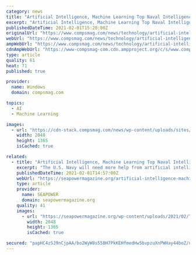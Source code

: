 ```yaml
---
category: news
title: "Artificial Intelligence, Machine Learning Top Naval Intelligence Technology Needs, says director"
excerpt: "Artificial Intelligence, Machine Learning Top Naval Intelligence Technology Needs, says director Sailors stand guard in the sonar room of"
publishedDateTime: 2021-02-01T15:20:00Z
originalUrl: "https://www.compsmag.com/news/technology/artificial-intelligence-machine-learning-top-naval-intelligence-technology-needs-says-director/"
webUrl: "https://www.compsmag.com/news/technology/artificial-intelligence-machine-learning-top-naval-intelligence-technology-needs-says-director/"
ampWebUrl: "https://www.compsmag.com/news/technology/artificial-intelligence-machine-learning-top-naval-intelligence-technology-needs-says-director/amp/"
cdnAmpWebUrl: "https://www-compsmag-com.cdn.ampproject.org/c/s/www.compsmag.com/news/technology/artificial-intelligence-machine-learning-top-naval-intelligence-technology-needs-says-director/amp/"
type: article
quality: 61
heat: 71
published: true

provider:
  name: Windows
  domain: compsmag.com

topics:
  - AI
  - Machine Learning

images:
  - url: "https://cdn-stack.compsmag.com/news/wp-content/uploads/sites/27/2021/02/Artificial-Intelligence-Machine-Learning-Top-Naval-Intelligence-Technology-Needs-says.jpg"
    width: 2048
    height: 1365
    isCached: true

related:
  - title: "Artificial Intelligence, Machine Learning Top Naval Intelligence Technology Needs, Director Says"
    excerpt: "The U.S. Navy will need more help from artificial intelligence systems to answer the technology challenge posed by vast amounts of data and information available from every domain, the deputy chief of naval operations for information warfare"
    publishedDateTime: 2021-02-01T14:57:00Z
    webUrl: "https://seapowermagazine.org/artificial-intelligence-machine-learning-top-naval-intelligence-technology-needs-director-says/"
    type: article
    provider:
      name: SEAPOWER
      domain: seapowermagazine.org
    quality: 41
    images:
      - url: "https://seapowermagazine.org/wp-content/uploads/2021/02/Trussler-Webbie-Sub-Photo-scaled.jpg"
        width: 2048
        height: 1365
        isCached: true

secured: "papHC4zSJ9nCjpAA/bo2WyW8s558H7PkKEHfmedHw5bvpzuXnPWHay44boZ/ubZ27yFeHG3mPTHpUhmfZJC5dr3LjhBOGyKqNoCLs0gtj08CpK5U/wBhG6lh1D57fA6W7lABAWNKetSYKrFNOkrJITaafa7hN38ibGa4FcYzjqNKbIFeoxzvwXdZLbYHhgFwS2HVSxYX1KxP7zUGj/nFBI7TBQ6uVDQfq2zqis7NC8wCK4H4y/BbJ1j6TjSqjyP1CyvF13wfqPDP6sl3CmUdDbT0U6NyL0/7KSZ25GwMwPoggfMM8Gj94UXDIv0nluR3EZc2HuEeTNAu2Wqm8ziKq7B3bhS7IOAeGoQLL289ntk=;xxNaGGDZZkR4epjyj6g7sA=="
---
```


